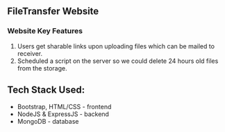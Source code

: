 ## FileTransfer Website
  
### Website Key Features
1. Users get sharable links upon uploading files which can be mailed to receiver.
2. Scheduled a script on the server so we could delete 24 hours old files from the storage.

## Tech Stack Used:
 - Bootstrap, HTML/CSS - frontend
 - NodeJS & ExpressJS - backend
 - MongoDB - database
